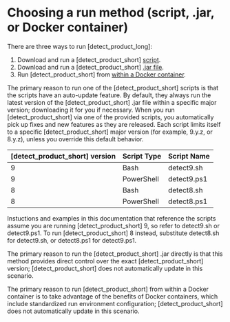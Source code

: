 # Choosing a run method (script, .jar, or Docker container)

There are three ways to run [detect_product_long]:

1. Download and run a [detect_product_short] [script](runningscript.md).
1. Download and run a [detect_product_short] [.jar file](runningjar.md).
1. Run [detect_product_short] from [within a Docker container](../runincontainer.md).

The primary reason to run one of the [detect_product_short] scripts is that the scripts have an auto-update feature.
By default, they always
run the latest version of the [detect_product_short] .jar file within a specific major version; downloading it for you if necessary.
When you run [detect_product_short] via one of the provided scripts, you automatically pick up fixes and new features as they are released.
Each script limits itself to a specific [detect_product_short] major version (for example, 9.y.z, or 8.y.z), unless you override
this default behavior.

| [detect_product_short] version | Script Type | Script Name |
|---| --- |-------------|
| 9 | Bash | detect9.sh  |
| 9 | PowerShell | detect9.ps1 |
| 8 | Bash | detect8.sh  |
| 8 | PowerShell | detect8.ps1 |

Instuctions and examples in this documentation that reference the scripts assume you are running
[detect_product_short] 9, so refer to detect9.sh or detect9.ps1. To run [detect_product_short] 8 instead,
substitute detect8.sh for detect9.sh, or detect8.ps1 for detect9.ps1.

The primary reason to run the [detect_product_short] .jar directly is that this method provides
direct control over the exact [detect_product_short] version;
[detect_product_short] does not automatically update in this scenario.

The primary reason to run [detect_product_short] from within a Docker container is to take advantage of the benefits of Docker containers, which include standardized run environment configuration;
[detect_product_short] does not automatically update in this scenario.

